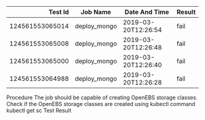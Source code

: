 |    Test Id    |  Job Name  |   Date And Time   |Result |
|--------------:|------------|-------------------|-------|
|124561553065014|deploy_mongo|2019-03-20T12:26:54|fail   |
|124561553065008|deploy_mongo|2019-03-20T12:26:48|fail   |
|124561553065000|deploy_mongo|2019-03-20T12:26:40|fail   |
|124561553064988|deploy_mongo|2019-03-20T12:26:28|fail   |
Procedure
The job should be capable of creating OpenEBS storage classes.
Check if the OpenEBS storage classes are created using kubectl command kubectl get sc
Test Result

